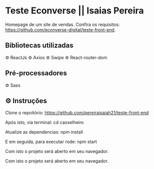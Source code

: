 # Teste Econverse || Isaias Pereira

Homepage de um site de vendas. Confira os requisitos: https://github.com/econverse-digital/teste-front-end.

## Bibliotecas utilizadas

⚙️ ReactJs
⚙️ Axios
⚙️ Swipe
⚙️ React-router-dom

## Pré-processadores

⚙️ Sass

## ⚙️ Instruções

Clone o repoitório:
https://github.com/pereiraisaiah21/teste-front-end

Após isto, via terminal:
cd caoselheiro

Atualize as dependencias:
npm install

E em seguida, para executar rode:
npm start

Com isto o projeto será aberto em seu navegador.

Com isto o projeto será aberto em seu navegador.